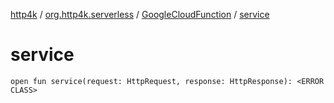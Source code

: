 [http4k](../../index.md) / [org.http4k.serverless](../index.md) / [GoogleCloudFunction](index.md) / [service](./service.md)

# service

`open fun service(request: HttpRequest, response: HttpResponse): <ERROR CLASS>`